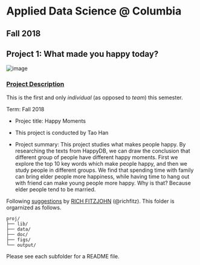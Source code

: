 # Applied Data Science @ Columbia
## Fall 2018
## Project 1: What made you happy today?

![image](figs/title.jpeg)

### [Project Description](doc/)
This is the first and only *individual* (as opposed to *team*) this semester. 

Term: Fall 2018

+ Projec title: Happy Moments
+ This project is conducted by Tao Han

+ Project summary: This project studies what makes people happy. By researching the texts from HappyDB, we can draw the conclusion that different group of people have different happy moments. First we explore the top 10 key words which make people happy, and then we study people in different groups. We find that spending time with family can bring elder people more happiness, while having time to hang out with friend can make young people more happy. Why is that? Because elder people tend to be married.

Following [suggestions](http://nicercode.github.io/blog/2013-04-05-projects/) by [RICH FITZJOHN](http://nicercode.github.io/about/#Team) (@richfitz). This folder is orgarnized as follows.

```
proj/
├── lib/
├── data/
├── doc/
├── figs/
└── output/
```

Please see each subfolder for a README file.
